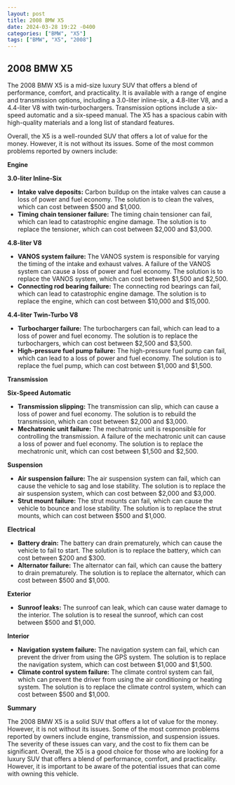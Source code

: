 ```yaml
---
layout: post
title: 2008 BMW X5
date: 2024-03-28 19:22 -0400
categories: ["BMW", "X5"]
tags: ["BMW", "X5", "2008"]
---
```

## 2008 BMW X5

The 2008 BMW X5 is a mid-size luxury SUV that offers a blend of performance, comfort, and practicality. It is available with a range of engine and transmission options, including a 3.0-liter inline-six, a 4.8-liter V8, and a 4.4-liter V8 with twin-turbochargers. Transmission options include a six-speed automatic and a six-speed manual. The X5 has a spacious cabin with high-quality materials and a long list of standard features.

Overall, the X5 is a well-rounded SUV that offers a lot of value for the money. However, it is not without its issues. Some of the most common problems reported by owners include:

**Engine**

**3.0-liter Inline-Six**

* **Intake valve deposits:** Carbon buildup on the intake valves can cause a loss of power and fuel economy. The solution is to clean the valves, which can cost between $500 and $1,000.
* **Timing chain tensioner failure:** The timing chain tensioner can fail, which can lead to catastrophic engine damage. The solution is to replace the tensioner, which can cost between $2,000 and $3,000.

**4.8-liter V8**

* **VANOS system failure:** The VANOS system is responsible for varying the timing of the intake and exhaust valves. A failure of the VANOS system can cause a loss of power and fuel economy. The solution is to replace the VANOS system, which can cost between $1,500 and $2,500.
* **Connecting rod bearing failure:** The connecting rod bearings can fail, which can lead to catastrophic engine damage. The solution is to replace the engine, which can cost between $10,000 and $15,000.

**4.4-liter Twin-Turbo V8**

* **Turbocharger failure:** The turbochargers can fail, which can lead to a loss of power and fuel economy. The solution is to replace the turbochargers, which can cost between $2,500 and $3,500.
* **High-pressure fuel pump failure:** The high-pressure fuel pump can fail, which can lead to a loss of power and fuel economy. The solution is to replace the fuel pump, which can cost between $1,000 and $1,500.

**Transmission**

**Six-Speed Automatic**

* **Transmission slipping:** The transmission can slip, which can cause a loss of power and fuel economy. The solution is to rebuild the transmission, which can cost between $2,000 and $3,000.
* **Mechatronic unit failure:** The mechatronic unit is responsible for controlling the transmission. A failure of the mechatronic unit can cause a loss of power and fuel economy. The solution is to replace the mechatronic unit, which can cost between $1,500 and $2,500.

**Suspension**

* **Air suspension failure:** The air suspension system can fail, which can cause the vehicle to sag and lose stability. The solution is to replace the air suspension system, which can cost between $2,000 and $3,000.
* **Strut mount failure:** The strut mounts can fail, which can cause the vehicle to bounce and lose stability. The solution is to replace the strut mounts, which can cost between $500 and $1,000.

**Electrical**

* **Battery drain:** The battery can drain prematurely, which can cause the vehicle to fail to start. The solution is to replace the battery, which can cost between $200 and $300.
* **Alternator failure:** The alternator can fail, which can cause the battery to drain prematurely. The solution is to replace the alternator, which can cost between $500 and $1,000.

**Exterior**

* **Sunroof leaks:** The sunroof can leak, which can cause water damage to the interior. The solution is to reseal the sunroof, which can cost between $500 and $1,000.

**Interior**

* **Navigation system failure:** The navigation system can fail, which can prevent the driver from using the GPS system. The solution is to replace the navigation system, which can cost between $1,000 and $1,500.
* **Climate control system failure:** The climate control system can fail, which can prevent the driver from using the air conditioning or heating system. The solution is to replace the climate control system, which can cost between $500 and $1,000.

**Summary**

The 2008 BMW X5 is a solid SUV that offers a lot of value for the money. However, it is not without its issues. Some of the most common problems reported by owners include engine, transmission, and suspension issues. The severity of these issues can vary, and the cost to fix them can be significant. Overall, the X5 is a good choice for those who are looking for a luxury SUV that offers a blend of performance, comfort, and practicality. However, it is important to be aware of the potential issues that can come with owning this vehicle.
